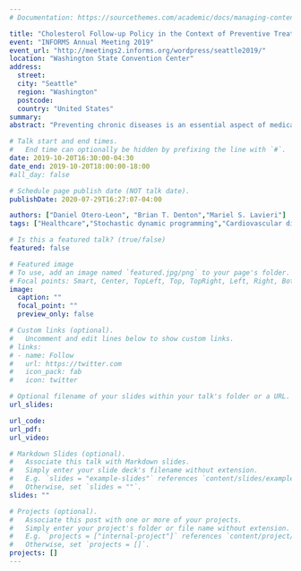 ```yaml
---
# Documentation: https://sourcethemes.com/academic/docs/managing-content/

title: "Cholesterol Follow-up Policy in the Context of Preventive Treatment of Cardiovascular Disease."
event: "INFORMS Annual Meeting 2019"
event_url: "http://meetings2.informs.org/wordpress/seattle2019/"
location: "Washington State Convention Center"
address: 
  street:
  city: "Seattle"
  region: "Washington"
  postcode: 
  country: "United States"
summary:
abstract: "Preventing chronic diseases is an essential aspect of medical care for healthy patients, but deciding when to collect information, such as the patient’s cholesterol levels, is difficult. Measuring too frequently may be unnecessary and costly; on the other hand, measuring too infrequently means the patient may forgo needed treatment and experience adverse events related to the disease. We present results from estimating a stochastic model based on longitudinal data for cholesterol in a large cohort of patients seen in the national Veterans Affairs health system. We further use this model to study policies for when to collect measurements to assess the need for cholesterol lowering medications."

# Talk start and end times.
#   End time can optionally be hidden by prefixing the line with `#`.
date: 2019-10-20T16:30:00-04:30
date_end: 2019-10-20T18:00:00-18:00
#all_day: false

# Schedule page publish date (NOT talk date).
publishDate: 2020-07-29T16:27:07-04:00

authors: ["Daniel Otero-Leon", "Brian T. Denton","Mariel S. Lavieri"]
tags: ["Healthcare","Stochastic dynamic programming","Cardiovascular diseases"]

# Is this a featured talk? (true/false)
featured: false

# Featured image
# To use, add an image named `featured.jpg/png` to your page's folder. 
# Focal points: Smart, Center, TopLeft, Top, TopRight, Left, Right, BottomLeft, Bottom, BottomRight.
image:
  caption: ""
  focal_point: ""
  preview_only: false

# Custom links (optional).
#   Uncomment and edit lines below to show custom links.
# links:
# - name: Follow
#   url: https://twitter.com
#   icon_pack: fab
#   icon: twitter

# Optional filename of your slides within your talk's folder or a URL.
url_slides:

url_code:
url_pdf:
url_video:

# Markdown Slides (optional).
#   Associate this talk with Markdown slides.
#   Simply enter your slide deck's filename without extension.
#   E.g. `slides = "example-slides"` references `content/slides/example-slides.md`.
#   Otherwise, set `slides = ""`.
slides: ""

# Projects (optional).
#   Associate this post with one or more of your projects.
#   Simply enter your project's folder or file name without extension.
#   E.g. `projects = ["internal-project"]` references `content/project/deep-learning/index.md`.
#   Otherwise, set `projects = []`.
projects: []
---
```


